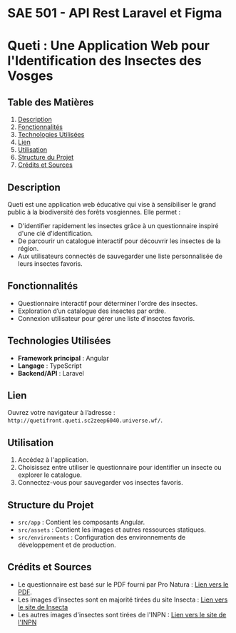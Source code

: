 # SAE 501 - API Rest Laravel et Figma
# Queti : Une Application Web pour l'Identification des Insectes des Vosges

## **Table des Matières**
1. [Description](#description)
2. [Fonctionnalités](#fonctionnalités)
3. [Technologies Utilisées](#technologies-utilisées)
4. [Lien](#lien)
5. [Utilisation](#utilisation)
6. [Structure du Projet](#structure-du-projet)
7. [Crédits et Sources](#crédits-et-sources)

## **Description**
Queti est une application web éducative qui vise à sensibiliser le grand public à la biodiversité des forêts vosgiennes. Elle permet :
- D'identifier rapidement les insectes grâce à un questionnaire inspiré d'une clé d'identification.
- De parcourir un catalogue interactif pour découvrir les insectes de la région.
- Aux utilisateurs connectés de sauvegarder une liste personnalisée de leurs insectes favoris.

## **Fonctionnalités**
- Questionnaire interactif pour déterminer l'ordre des insectes.
- Exploration d’un catalogue des insectes par ordre.
- Connexion utilisateur pour gérer une liste d’insectes favoris.

## **Technologies Utilisées**
- **Framework principal** : Angular
- **Langage** : TypeScript
- **Backend/API** : Laravel

## **Lien**
Ouvrez votre navigateur à l’adresse : `http://quetifront.queti.sc2zeep6040.universe.wf/`.

## **Utilisation**
1. Accédez à l'application.
2. Choisissez entre utiliser le questionnaire pour identifier un insecte ou explorer le catalogue.
3. Connectez-vous pour sauvegarder vos insectes favoris.

## **Structure du Projet**
- `src/app` : Contient les composants Angular.
- `src/assets` : Contient les images et autres ressources statiques.
- `src/environments` : Configuration des environnements de développement et de production.

## **Crédits et Sources**
- Le questionnaire est basé sur le PDF fourni par Pro Natura : [Lien vers le PDF](https://www.pronatura.ch/sites/pronatura.ch/files/CdD_Insectes.pdf).
- Les images d'insectes sont en majorité tirées du site Insecta : [Lien vers le site de Insecta](https://insecta.pro/)
- Les autres images d'insectes sont tirées de l'INPN : [Lien vers le site de l'INPN](https://inpn.mnhn.fr/)
